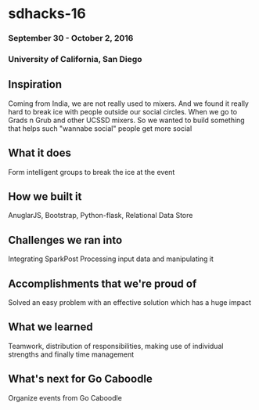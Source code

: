 # sdhacks-16
### September 30 - October 2, 2016
### University of California, San Diego


## Inspiration
Coming from India, we are not really used to mixers. And we found it really hard to break ice with people outside our social circles. 
When we go to Grads n Grub and other UCSSD mixers. So we wanted to build something that helps such "wannabe social" people get more social

## What it does
Form intelligent groups to break the ice at the event

## How we built it
AnuglarJS, Bootstrap, Python-flask, Relational Data Store

## Challenges we ran into
Integrating SparkPost
Processing input data and manipulating it

## Accomplishments that we're proud of
Solved an easy problem with an effective solution which has a huge impact

## What we learned
Teamwork, distribution of responsibilities, making use of individual strengths and finally time management

## What's next for Go Caboodle
Organize events from Go Caboodle